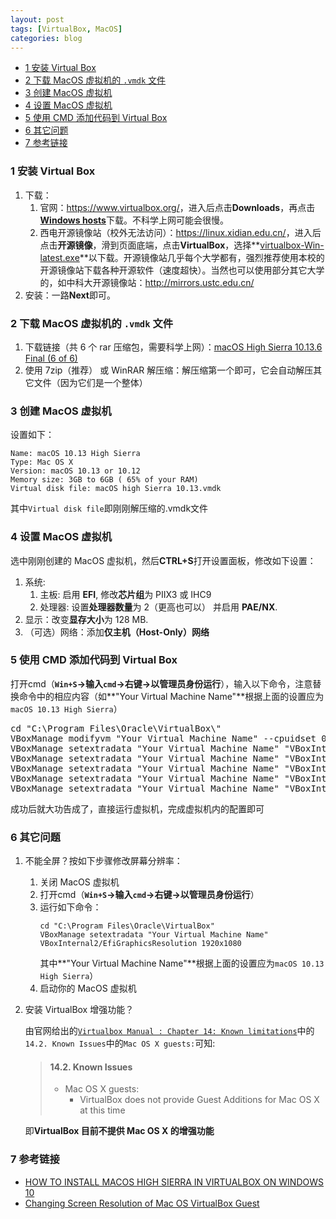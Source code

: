```yaml
---
layout: post
tags: [VirtualBox, MacOS]
categories: blog
---
```



<!-- vim-markdown-toc GFM -->

* [1 安装 Virtual Box](#1-安装-virtual-box)
* [2 下载 MacOS 虚拟机的 `.vmdk` 文件](#2-下载-macos-虚拟机的-vmdk-文件)
* [3 创建 MacOS 虚拟机](#3-创建-macos-虚拟机)
* [4 设置 MacOS 虚拟机](#4-设置-macos-虚拟机)
* [5 使用 CMD 添加代码到 Virtual Box](#5-使用-cmd-添加代码到-virtual-box)
* [6 其它问题](#6-其它问题)
* [7 参考链接](#7-参考链接)

<!-- vim-markdown-toc -->

### 1 安装 Virtual Box
1. 下载：
   1. 官网：<https://www.virtualbox.org/>，进入后点击**Downloads**，再点击[**Windows hosts**](https://download.virtualbox.org/virtualbox/5.2.20/VirtualBox-5.2.20-125813-Win.exe)下载。不科学上网可能会很慢。
   2. 西电开源镜像站（校外无法访问）：<https://linux.xidian.edu.cn/>，进入后点击**开源镜像**，滑到页面底端，点击**VirtualBox**，选择**[virtualbox-Win-latest.exe](https://linux.xidian.edu.cn/mirrors/virtualbox/virtualbox-Win-latest.exe)**以下载。开源镜像站几乎每个大学都有，强烈推荐使用本校的开源镜像站下载各种开源软件（速度超快）。当然也可以使用部分其它大学的，如中科大开源镜像站：<http://mirrors.ustc.edu.cn/>
2. 安装：一路**Next**即可。

### 2 下载 MacOS 虚拟机的 `.vmdk` 文件
1. 下载链接（共 6 个 rar 压缩包，需要科学上网）：[macOS High Sierra 10.13.6 Final (6 of 6)](https://drive.google.com/drive/folders/1G8tLAdllZq-lxp91DJ2K1VVz-2yY1z2S)
2. 使用 7zip（推荐） 或 WinRAR 解压缩：解压缩第一个即可，它会自动解压其它文件（因为它们是一个整体）

### 3 创建 MacOS 虚拟机
设置如下：
```
Name: macOS 10.13 High Sierra
Type: Mac OS X
Version: macOS 10.13 or 10.12
Memory size: 3GB to 6GB ( 65% of your RAM)
Virtual disk file: macOS high Sierra 10.13.vmdk
```
其中`Virtual disk file`即刚刚解压缩的.vmdk文件

### 4 设置 MacOS 虚拟机
选中刚刚创建的 MacOS 虚拟机，然后**CTRL+S**打开设置面板，修改如下设置：
1. 系统:
   1. 主板:  启用 **EFI**, 修改**芯片组**为 PIIX3 或 IHC9
   2. 处理器:  设置**处理器数量**为 2（更高也可以） 并启用 **PAE/NX**. 
2. 显示：改变**显存大小**为 128 MB.
3. （可选）网络：添加**仅主机（Host-Only）网络**

### 5 使用 CMD 添加代码到 Virtual Box
打开cmd（**`Win+S`->输入`cmd`->右键->以管理员身份运行**），输入以下命令，注意替换命令中的相应内容（如**"Your Virtual Machine Name"**根据上面的设置应为`macOS 10.13 High Sierra`）
<pre>
cd "C:\Program Files\Oracle\VirtualBox\"
VBoxManage modifyvm "Your Virtual Machine Name" --cpuidset 00000001 000106e5 00100800 0098e3fd bfebfbff
VBoxManage setextradata "Your Virtual Machine Name" "VBoxInternal/Devices/efi/0/Config/DmiSystemProduct" "iMac11,3"
VBoxManage setextradata "Your Virtual Machine Name" "VBoxInternal/Devices/efi/0/Config/DmiSystemVersion" "1.0"
VBoxManage setextradata "Your Virtual Machine Name" "VBoxInternal/Devices/efi/0/Config/DmiBoardProduct" "Iloveapple"
VBoxManage setextradata "Your Virtual Machine Name" "VBoxInternal/Devices/smc/0/Config/DeviceKey" "ourhardworkbythesewordsguardedpleasedontsteal(c)AppleComputerInc"
VBoxManage setextradata "Your Virtual Machine Name" "VBoxInternal/Devices/smc/0/Config/GetKeyFromRealSMC" 1
</pre>

成功后就大功告成了，直接运行虚拟机，完成虚拟机内的配置即可

### 6 其它问题
1. 不能全屏？按如下步骤修改屏幕分辨率：
   1. 关闭 MacOS 虚拟机
   2. 打开cmd（**`Win+S`->输入`cmd`->右键->以管理员身份运行**）
   3. 运行如下命令：
      ```
      cd "C:\Program Files\Oracle\VirtualBox"
      VBoxManage setextradata "Your Virtual Machine Name" VBoxInternal2/EfiGraphicsResolution 1920x1080
      ```
      其中**"Your Virtual Machine Name"**根据上面的设置应为`macOS 10.13 High Sierra`）
   4. 启动你的 MacOS 虚拟机

2. 安装 VirtualBox 增强功能？
   
   由官网给出的[`Virtualbox Manual : Chapter 14: Known limitations`](https://www.virtualbox.org/manual/ch14.html)中的`14.2. Known Issues`中的`Mac OS X guests:`可知:

   > #### 14.2. Known Issues
   > * Mac OS X guests:
   >   * VirtualBox does not provide Guest Additions for Mac OS X at this time

   即**VirtualBox 目前不提供 Mac OS X 的增强功能**

### 7 参考链接
* [HOW TO INSTALL MACOS HIGH SIERRA IN VIRTUALBOX ON WINDOWS 10](https://saintlad.com/install-macos-high-sierra-in-virtualbox-on-windows-10/)
* [Changing Screen Resolution of Mac OS VirtualBox Guest](https://scribles.net/changing-screen-resolution-of-mac-os-virtualbox-guest/)
